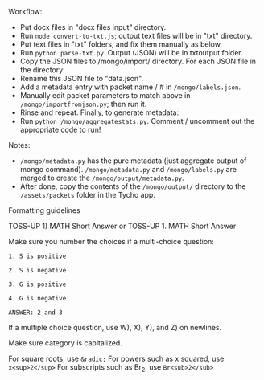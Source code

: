 Workflow:
- Put docx files in "docx files input" directory.
- Run ```node convert-to-txt.js```; output text files will be in "txt" directory.
- Put text files in "txt" folders, and fix them manually as below.
- Run ```python parse-txt.py```. Output (JSON) will be in txtoutput folder.
- Copy the JSON files to /mongo/import/ directory.
For each JSON file in the directory:
- Rename this JSON file to "data.json".
- Add a metadata entry with packet name / # in ```/mongo/labels.json```.
- Manually edit packet parameters to match above in ```/mongo/importfromjson.py```; then run it.
- Rinse and repeat.
Finally, to generate metadata:
- Run ```python /mongo/aggregatestats.py```. Comment / uncomment out the appropriate code to run!

Notes:
- ```/mongo/metadata.py``` has the pure metadata (just aggregate output of mongo command). ```/mongo/metadata.py``` and ```/mongo/labels.py``` are merged to create the ```/mongo/output/metadata.py```.
- After done, copy the contents of the ```/mongo/output/``` directory to the ```/assets/packets``` folder in the Tycho app.


Formatting guidelines


TOSS-UP 1) MATH Short Answer
or
TOSS-UP 1. MATH Short Answer

Make sure you number the choices if a multi-choice question:
```
1. S is positive

2. S is negative

3. G is positive

4. G is negative

ANSWER: 2 and 3
```

If a multiple choice question, use W), X), Y), and Z) on newlines.

Make sure category is capitalized.

For square roots, use ```&radic;```
For powers such as x squared, use ```x<sup>2</sup>```
For subscripts such as Br<sub>2</sub>, use ```Br<sub>2</sub>```